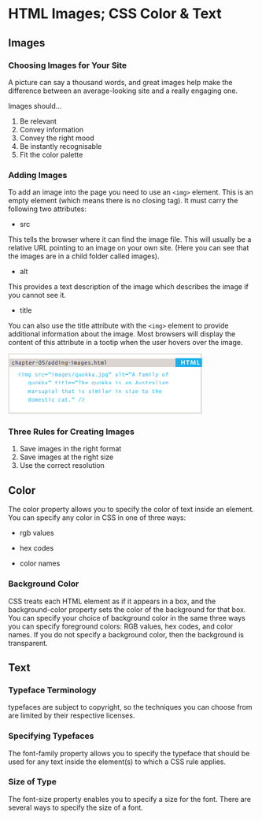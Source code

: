 # HTML Images; CSS Color & Text

## Images

### Choosing Images for Your Site

A picture can say a thousand words, and great
images help make the difference between an
average-looking site and a really engaging one.

Images should...

 1. Be relevant
 1. Convey information
 1. Convey the right mood
 1. Be instantly recognisable
 1. Fit the color palette

### Adding Images

To add an image into the page
you need to use an `<img>`
element. This is an empty
element (which means there is
no closing tag). It must carry the
following two attributes:

* src

This tells the browser where
it can find the image file. This
will usually be a relative URL
pointing to an image on your
own site. (Here you can see that
the images are in a child folder
called images).

* alt

This provides a text description
of the image which describes the
image if you cannot see it.

* title

You can also use the title
attribute with the `<img>` element
to provide additional information
about the image. Most browsers
will display the content of this
attribute in a tootip when the
user hovers over the image.

![IMG](../imgs/imgelement.PNG)

### Three Rules for Creating Images

1. Save images in the right format
1. Save images at the right size
1. Use the correct resolution

## Color

The color property allows you
to specify the color of text inside
an element. You can specify any
color in CSS in one of three ways:

* rgb values

* hex codes

* color names

### Background Color

CSS treats each HTML element
as if it appears in a box, and the
background-color property
sets the color of the background
for that box.
You can specify your choice of
background color in the same
three ways you can specify
foreground colors: RGB values,
hex codes, and color names.
If you do not specify a
background color, then the
background is transparent.

## Text

### Typeface Terminology

 typefaces are subject to copyright, so the
techniques you can choose from are limited by their respective licenses.

### Specifying Typefaces

The font-family property
allows you to specify the
typeface that should be used for
any text inside the element(s) to
which a CSS rule applies.

### Size of Type

The font-size property enables
you to specify a size for the
font. There are several ways to
specify the size of a font.
